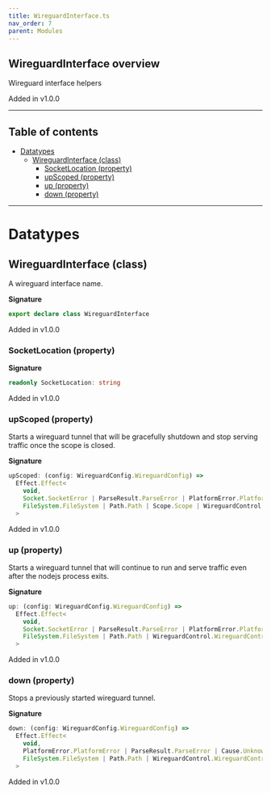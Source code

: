 ```yaml
---
title: WireguardInterface.ts
nav_order: 7
parent: Modules
---
```


## WireguardInterface overview

Wireguard interface helpers

Added in v1.0.0

---

<h2 class="text-delta">Table of contents</h2>

- [Datatypes](#datatypes)
  - [WireguardInterface (class)](#wireguardinterface-class)
    - [SocketLocation (property)](#socketlocation-property)
    - [upScoped (property)](#upscoped-property)
    - [up (property)](#up-property)
    - [down (property)](#down-property)

---

# Datatypes

## WireguardInterface (class)

A wireguard interface name.

**Signature**

```ts
export declare class WireguardInterface
```

Added in v1.0.0

### SocketLocation (property)

**Signature**

```ts
readonly SocketLocation: string
```

Added in v1.0.0

### upScoped (property)

Starts a wireguard tunnel that will be gracefully shutdown and stop
serving traffic once the scope is closed.

**Signature**

```ts
upScoped: (config: WireguardConfig.WireguardConfig) =>
  Effect.Effect<
    void,
    Socket.SocketError | ParseResult.ParseError | PlatformError.PlatformError | Cause.UnknownException,
    FileSystem.FileSystem | Path.Path | Scope.Scope | WireguardControl.WireguardControl
  >
```

Added in v1.0.0

### up (property)

Starts a wireguard tunnel that will continue to run and serve traffic
even after the nodejs process exits.

**Signature**

```ts
up: (config: WireguardConfig.WireguardConfig) =>
  Effect.Effect<
    void,
    Socket.SocketError | ParseResult.ParseError | PlatformError.PlatformError | Cause.UnknownException,
    FileSystem.FileSystem | Path.Path | WireguardControl.WireguardControl
  >
```

Added in v1.0.0

### down (property)

Stops a previously started wireguard tunnel.

**Signature**

```ts
down: (config: WireguardConfig.WireguardConfig) =>
  Effect.Effect<
    void,
    PlatformError.PlatformError | ParseResult.ParseError | Cause.UnknownException,
    FileSystem.FileSystem | Path.Path | WireguardControl.WireguardControl
  >
```

Added in v1.0.0
